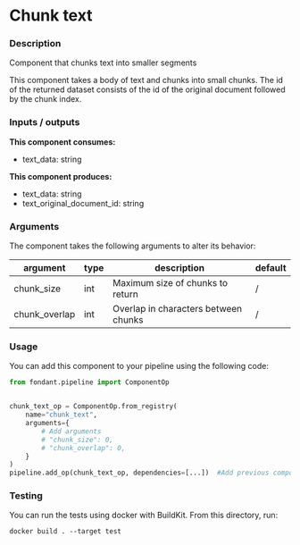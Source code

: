 # Chunk text

### Description
Component that chunks text into smaller segments 

This component takes a body of text and chunks into small chunks. The id of the returned dataset
consists of the id of the original document followed by the chunk index.


### Inputs / outputs

**This component consumes:**

- text_data: string

**This component produces:**

- text_data: string
- text_original_document_id: string

### Arguments

The component takes the following arguments to alter its behavior:

| argument | type | description | default |
| -------- | ---- | ----------- | ------- |
| chunk_size | int | Maximum size of chunks to return | / |
| chunk_overlap | int | Overlap in characters between chunks | / |

### Usage

You can add this component to your pipeline using the following code:

```python
from fondant.pipeline import ComponentOp


chunk_text_op = ComponentOp.from_registry(
    name="chunk_text",
    arguments={
        # Add arguments
        # "chunk_size": 0,
        # "chunk_overlap": 0,
    }
)
pipeline.add_op(chunk_text_op, dependencies=[...])  #Add previous component as dependency
```

### Testing

You can run the tests using docker with BuildKit. From this directory, run:
```
docker build . --target test
```
